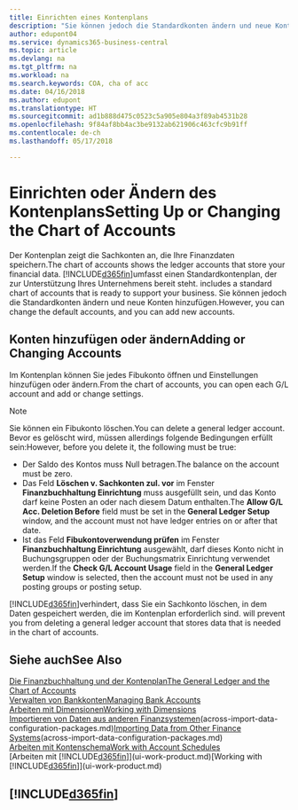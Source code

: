 ```yaml
---
title: Einrichten eines Kontenplans
description: "Sie können jedoch die Standardkonten ändern und neue Konten hinzufügen."
author: edupont04
ms.service: dynamics365-business-central
ms.topic: article
ms.devlang: na
ms.tgt_pltfrm: na
ms.workload: na
ms.search.keywords: COA, cha of acc
ms.date: 04/16/2018
ms.author: edupont
ms.translationtype: HT
ms.sourcegitcommit: ad1b888d475c0523c5a905e804a3f89ab4531b28
ms.openlocfilehash: 9f84af8bb4ac3be9132ab621906c463cfc9b91ff
ms.contentlocale: de-ch
ms.lasthandoff: 05/17/2018

---
```

# <a name="setting-up-or-changing-the-chart-of-accounts"></a><span data-ttu-id="f42cd-103">Einrichten oder Ändern des Kontenplans</span><span class="sxs-lookup"><span data-stu-id="f42cd-103">Setting Up or Changing the Chart of Accounts</span></span>
<span data-ttu-id="f42cd-104">Der Kontenplan zeigt die Sachkonten an, die Ihre Finanzdaten speichern.</span><span class="sxs-lookup"><span data-stu-id="f42cd-104">The chart of accounts shows the ledger accounts that store your financial data.</span></span> [!INCLUDE[d365fin](includes/d365fin_md.md)]<span data-ttu-id="f42cd-105">umfasst einen Standardkontenplan, der zur Unterstützung Ihres Unternehmens bereit steht.</span><span class="sxs-lookup"><span data-stu-id="f42cd-105"> includes a standard chart of accounts that is ready to support your business.</span></span>
<span data-ttu-id="f42cd-106">Sie können jedoch die Standardkonten ändern und neue Konten hinzufügen.</span><span class="sxs-lookup"><span data-stu-id="f42cd-106">However, you can change the default accounts, and you can add new accounts.</span></span>  

## <a name="adding-or-changing-accounts"></a><span data-ttu-id="f42cd-107">Konten hinzufügen oder ändern</span><span class="sxs-lookup"><span data-stu-id="f42cd-107">Adding or Changing Accounts</span></span>
<span data-ttu-id="f42cd-108">Im Kontenplan können Sie jedes Fibukonto öffnen und Einstellungen hinzufügen oder ändern.</span><span class="sxs-lookup"><span data-stu-id="f42cd-108">From the chart of accounts, you can open each G/L account and add or change settings.</span></span>

> [!NOTE]  
>   <span data-ttu-id="f42cd-109">Sie können ein Fibukonto löschen.</span><span class="sxs-lookup"><span data-stu-id="f42cd-109">You can delete a general ledger account.</span></span> <span data-ttu-id="f42cd-110">Bevor es gelöscht wird, müssen allerdings folgende Bedingungen erfüllt sein:</span><span class="sxs-lookup"><span data-stu-id="f42cd-110">However, before you delete it, the following must be true:</span></span>  

* <span data-ttu-id="f42cd-111">Der Saldo des Kontos muss Null betragen.</span><span class="sxs-lookup"><span data-stu-id="f42cd-111">The balance on the account must be zero.</span></span>  
* <span data-ttu-id="f42cd-112">Das Feld **Löschen v. Sachkonten zul. vor** im Fenster **Finanzbuchhaltung Einrichtung** muss ausgefüllt sein, und das Konto darf keine Posten an oder nach diesem Datum enthalten.</span><span class="sxs-lookup"><span data-stu-id="f42cd-112">The **Allow G/L Acc. Deletion Before** field must be set in the **General Ledger Setup** window, and the account must not have ledger entries on or after that date.</span></span>  
* <span data-ttu-id="f42cd-113">Ist das Feld **Fibukontoverwendung prüfen** im Fenster **Finanzbuchhaltung Einrichtung** ausgewählt, darf dieses Konto nicht in Buchungsgruppen oder der Buchungsmatrix Einrichtung verwendet werden.</span><span class="sxs-lookup"><span data-stu-id="f42cd-113">If the **Check G/L Account Usage** field in the **General Ledger Setup** window is selected, then the account must not be used in any posting groups or posting setup.</span></span>  

[!INCLUDE[d365fin](includes/d365fin_md.md)]<span data-ttu-id="f42cd-114">verhindert, dass Sie ein Sachkonto löschen, in dem Daten gespeichert werden, die im Kontenplan erforderlich sind.</span><span class="sxs-lookup"><span data-stu-id="f42cd-114"> will prevent you from deleting a general ledger account that stores data that is needed in the chart of accounts.</span></span>  

## <a name="see-also"></a><span data-ttu-id="f42cd-115">Siehe auch</span><span class="sxs-lookup"><span data-stu-id="f42cd-115">See Also</span></span>
[<span data-ttu-id="f42cd-116">Die Finanzbuchhaltung und der Kontenplan</span><span class="sxs-lookup"><span data-stu-id="f42cd-116">The General Ledger and the Chart of Accounts</span></span>](finance-general-ledger.md)  
[<span data-ttu-id="f42cd-117">Verwalten von Bankkonten</span><span class="sxs-lookup"><span data-stu-id="f42cd-117">Managing Bank Accounts</span></span>](bank-manage-bank-accounts.md)  
[<span data-ttu-id="f42cd-118">Arbeiten mit Dimensionen</span><span class="sxs-lookup"><span data-stu-id="f42cd-118">Working with Dimensions</span></span>](finance-dimensions.md)  
<span data-ttu-id="f42cd-119">[Importieren von Daten aus anderen Finanzsystemen](across-import-data-configuration-packages.md)(across-import-data-configuration-packages.md)</span><span class="sxs-lookup"><span data-stu-id="f42cd-119">[Importing Data from Other Finance Systems](across-import-data-configuration-packages.md)(across-import-data-configuration-packages.md)</span></span>  
[<span data-ttu-id="f42cd-120">Arbeiten mit Kontenschema</span><span class="sxs-lookup"><span data-stu-id="f42cd-120">Work with Account Schedules</span></span>](bi-how-work-account-schedule.md)  
<span data-ttu-id="f42cd-121">[Arbeiten mit [!INCLUDE[d365fin](includes/d365fin_md.md)]](ui-work-product.md)</span><span class="sxs-lookup"><span data-stu-id="f42cd-121">[Working with [!INCLUDE[d365fin](includes/d365fin_md.md)]](ui-work-product.md)</span></span>  

## [!INCLUDE[d365fin](includes/free_trial_md.md)]

